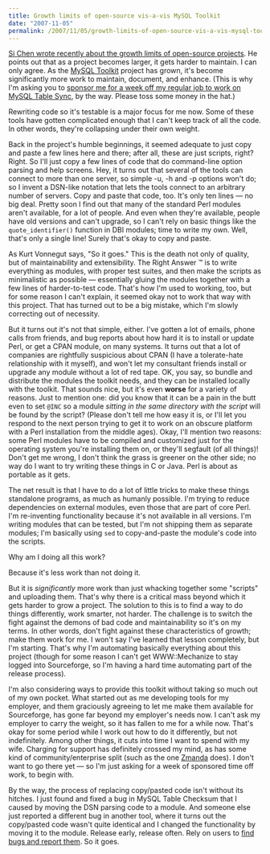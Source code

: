 ```yaml
---
title: Growth limits of open-source vis-a-vis MySQL Toolkit
date: "2007-11-05"
permalink: /2007/11/05/growth-limits-of-open-source-vis-a-vis-mysql-toolkit/
---
```

[Si Chen wrote recently about the growth limits of open-source projects][1]. He points out that as a project becomes larger, it gets harder to maintain. I can only agree. As the [MySQL Toolkit][2] project has grown, it's become significantly more work to maintain, document, and enhance. (This is why I'm asking you to [sponsor me for a week off my regular job to work on MySQL Table Sync][3], by the way. Please toss some money in the hat.)

Rewriting code so it's testable is a major focus for me now. Some of these tools have gotten complicated enough that I can't keep track of all the code. In other words, they're collapsing under their own weight.

Back in the project's humble beginnings, it seemed adequate to just copy and paste a few lines here and there; after all, these are just scripts, right? Right. So I'll just copy a few lines of code that do command-line option parsing and help screens. Hey, it turns out that several of the tools can connect to more than one server, so simple -u, -h and -p options won't do; so I invent a DSN-like notation that lets the tools connect to an arbitrary number of servers. Copy and paste that code, too. It's only ten lines &#8212; no big deal. Pretty soon I find out that many of the standard Perl modules aren't available, for a lot of people. And even when they're available, people have old versions and can't upgrade, so I can't rely on basic things like the `quote_identifier()` function in DBI modules; time to write my own. Well, that's only a single line! Surely that's okay to copy and paste.

As Kurt Vonnegut says, "So it goes." This is the death not only of quality, but of maintainability and extensibility. The Right Answer &#8482; is to write everything as modules, with proper test suites, and then make the scripts as minimalistic as possible &#8212; essentially gluing the modules together with a few lines of harder-to-test code. That's how I'm used to working, too, but for some reason I can't explain, it seemed okay not to work that way with this project. That has turned out to be a big mistake, which I'm slowly correcting out of necessity.

But it turns out it's not that simple, either. I've gotten a lot of emails, phone calls from friends, and bug reports about how hard it is to install or update Perl, or get a CPAN module, on many systems. It turns out that a lot of companies are rightfully suspicious about CPAN (I have a tolerate-hate relationship with it myself), and won't let my consultant friends install or upgrade any module without a lot of red tape. OK, you say, so bundle and distribute the modules the toolkit needs, and they can be installed locally with the toolkit. That sounds nice, but it's even **worse** for a variety of reasons. Just to mention one: did you know that it can be a pain in the butt even to set `@INC` so a module *sitting in the same directory with the script* will be found by the script? (Please don't tell me how easy it is, or I'll let you respond to the next person trying to get it to work on an obscure platform with a Perl installation from the middle ages). Okay, I'll mention two reasons: some Perl modules have to be compiled and customized just for the operating system you're installing them on, or they'll segfault (of all things)! Don't get me wrong, I don't think the grass is greener on the other side; no way do I want to try writing these things in C or Java. Perl is about as portable as it gets.

The net result is that I have to do a lot of little tricks to make these things standalone programs, as much as humanly possible. I'm trying to reduce dependencies on external modules, even those that are part of core Perl. I'm re-inventing functionality because it's not available in all versions. I'm writing modules that can be tested, but I'm not shipping them as separate modules; I'm basically using `sed` to copy-and-paste the module's code into the scripts.

Why am I doing all this work?

Because it's less work than not doing it.

But it is *significantly* more work than just whacking together some "scripts" and uploading them. That's why there is a critical mass beyond which it gets harder to grow a project. The solution to this is to find a way to do things differently, work smarter, not harder. The challenge is to switch the fight against the demons of bad code and maintainability so it's on my terms. In other words, don't fight against these characteristics of growth; make them work for me. I won't say I've learned that lesson completely, but I'm starting. That's why I'm automating basically everything about this project (though for some reason I can't get WWW::Mechanize to stay logged into Sourceforge, so I'm having a hard time automating part of the release process).

I'm also considering ways to provide this toolkit without taking so much out of my own pocket. What started out as me developing tools for my employer, and them graciously agreeing to let me make them available for Sourceforge, has gone far beyond my employer's needs now. I can't ask my employer to carry the weight, so it has fallen to me for a while now. That's okay for some period while I work out how to do it differently, but not indefinitely. Among other things, it cuts into time I want to spend with my wife. Charging for support has definitely crossed my mind, as has some kind of community/enterprise split (such as the one [Zmanda][4] does). I don't want to go there yet &#8212; so I'm just asking for a week of sponsored time off work, to begin with.

By the way, the process of replacing copy/pasted code isn't without its hitches. I just found and fixed a bug in MySQL Table Checksum that I caused by moving the DSN parsing code to a module. And someone else just reported a different bug in another tool, where it turns out the copy/pasted code wasn't quite identical and I changed the functionality by moving it to the module. Release early, release often. Rely on users to [find bugs and report them][5]. So it goes.

 [1]: http://opensourcestrategies.blogspot.com/2007/10/limits-of-open-source.html
 [2]: http://code.google.com/p/maatkit
 [3]: http://www.xaprb.com/blog/2007/10/31/mysql-table-sync-bounty-lets-do-it/
 [4]: http://www.zmanda.com/
 [5]: http://code.google.com/p/maatkit/
